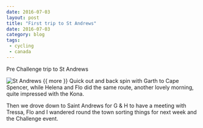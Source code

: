 ```yaml
---
date: 2016-07-03
layout: post
title: "First trip to St Andrews"
date: 2016-07-03
category: blog
tags:
 - cycling
 - canada 
---
```


<!--start excerpt-->

Pre Challenge trip to St Andrews

![St Andrews](/images/2016/2016-07-03-first-trip-to-st-andrews.jpg)
{{ more }}
Quick out and back spin with Garth to Cape Spencer, while Helena and Flo did the same route, another lovely morning, quite impressed with the Kona.

Then we drove down to Saint Andrews for G & H to have a meeting with Tressa, Flo and I wandered round the town sorting things for next week and the Challenge event.

